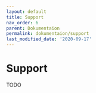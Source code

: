 ```yaml
---
layout: default
title: Support
nav_order: 6
parent: Dokumentaion
permalink: dokumentaion/support
last_modified_date: '2020-09-17'
---
```


# Support

TODO
